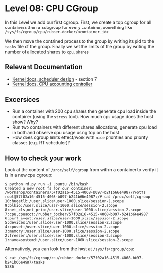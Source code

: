# Level 08: CPU CGroup

In this Level we add our first cgroup. First, we create a top cgroup for all containers then a subgroup for every container, something like `/sys/fs/cgroup/cpu/rubber-docker/<container_id>`

We then move the contained process to the group by writing its pid to the `tasks` file of the group. Finally we set the limits of the group by writing the number of allocated shares to `cpu.shares`

## Relevant Documentation
- [Kernel docs, scheduler design](https://www.kernel.org/doc/Documentation/scheduler/sched-design-CFS.txt) - section 7
- [Kernel docs, CPU accounting controller](https://www.kernel.org/doc/Documentation/cgroup-v1/cpuacct.txt)


## Excersices
- Run a container with 200 cpu shares then generate cpu load inside the container (using the `stress` tool). How much cpu usage does the host show? Why?
- Run two containers with different shares allocations, generate cpu load in both and observe cpu usage using top on the host
- How does cgroup limits effect/work with `nice` priorities and priority classes (e.g. RT scheduler)?

## How to check your work
Look at the content of `/proc/self/cgroup` from within a container to verify it is in a new cpu cgroup:
```
$ python rd.py run -i ubuntu /bin/bash
Created a new root fs for our container: /workshop/containers/57f02a16-4515-4068-b097-b241b66e4987/rootfs
root@57f02a16-4515-4068-b097-b241b66e4987:/# cat /proc/self/cgroup
10:hugetlb:/user.slice/user-1000.slice/session-2.scope
9:blkio:/user.slice/user-1000.slice/session-2.scope
8:net_cls,net_prio:/user.slice/user-1000.slice/session-2.scope
7:cpu,cpuacct:/rubber_docker/57f02a16-4515-4068-b097-b241b66e4987
6:perf_event:/user.slice/user-1000.slice/session-2.scope
5:devices:/user.slice/user-1000.slice/session-2.scope
4:cpuset:/user.slice/user-1000.slice/session-2.scope
3:memory:/user.slice/user-1000.slice/session-2.scope
2:freezer:/user.slice/user-1000.slice/session-2.scope
1:name=systemd:/user.slice/user-1000.slice/session-2.scope
```

Alternatively, you can look from the host at `/sys/fs/cgroup/cpu`:
```
$ cat /sys/fs/cgroup/cpu/rubber_docker/57f02a16-4515-4068-b097-b241b66e4987/tasks
5386
```
